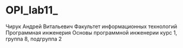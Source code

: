 # OPI_lab11_
Чирук
Андрей
Витальевич
Факультет информационных технологий
Программная инженерия
Основы программной инженерии
курс 1, группа 8, подгруппа 2
